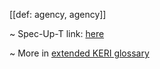 [[def: agency, agency]]

~ Spec-Up-T link: <a href='https://weboftrust.github.io/WOT-terms/docs/glossary/agency'>here</a>

~ More in <a href="https://weboftrust.github.io/WOT-terms/docs/glossary/agency">extended KERI glossary</a>
